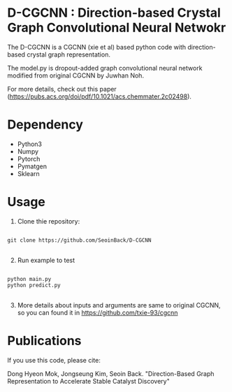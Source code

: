 # D-CGCNN : Direction-based Crystal Graph Convolutional Neural Netwokr

The D-CGCNN is a CGCNN (xie et al) based python code with direction-based crystal graph representation. 

The model.py is dropout-added graph convolutional neural network modified from original CGCNN by Juwhan Noh.  

For more details, check out this paper (https://pubs.acs.org/doi/pdf/10.1021/acs.chemmater.2c02498).

# Dependency

- Python3
- Numpy
- Pytorch
- Pymatgen
- Sklearn

# Usage

1. Clone thie repository:
<pre>
<code>
git clone https://github.com/SeoinBack/D-CGCNN
</code>
</pre>

2. Run example to test

<pre>
<code>
python main.py
python predict.py
</code>
</pre>

3. More details about inputs and arguments are same to original CGCNN, so you can found it in https://github.com/txie-93/cgcnn

# Publications 

If you use this code, please cite:

Dong Hyeon Mok, Jongseung Kim, Seoin Back. "Direction-Based Graph Representation to Accelerate Stable Catalyst
Discovery"
